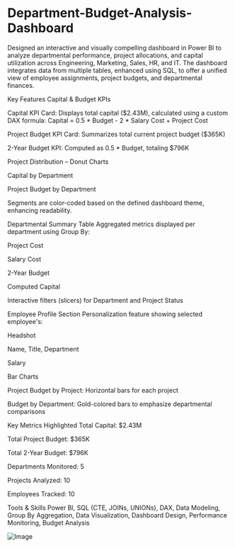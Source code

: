 # Department-Budget-Analysis-Dashboard

Designed an interactive and visually compelling dashboard in Power BI to analyze departmental performance, project allocations, and capital utilization across Engineering, Marketing, Sales, HR, and IT. The dashboard integrates data from multiple tables, enhanced using SQL, to offer a unified view of employee assignments, project budgets, and departmental finances.

Key Features
Capital & Budget KPIs

Capital KPI Card: Displays total capital ($2.43M), calculated using a custom DAX formula:
Capital = 0.5 * Budget - 2 * Salary Cost + Project Cost

Project Budget KPI Card: Summarizes total current project budget ($365K)

2-Year Budget KPI: Computed as 0.5 * Budget, totaling $796K

Project Distribution – Donut Charts

Capital by Department

Project Budget by Department

Segments are color-coded based on the defined dashboard theme, enhancing readability.

Departmental Summary Table
Aggregated metrics displayed per department using Group By:

Project Cost

Salary Cost

2-Year Budget

Computed Capital

Interactive filters (slicers) for Department and Project Status

Employee Profile Section
Personalization feature showing selected employee's:

Headshot

Name, Title, Department

Salary

Bar Charts

Project Budget by Project: Horizontal bars for each project

Budget by Department: Gold-colored bars to emphasize departmental comparisons

Key Metrics Highlighted
Total Capital: $2.43M

Total Project Budget: $365K

Total 2-Year Budget: $796K

Departments Monitored: 5

Projects Analyzed: 10

Employees Tracked: 10


Tools & Skills
Power BI, SQL (CTE, JOINs, UNIONs), DAX, Data Modeling, Group By Aggregation, Data Visualization, Dashboard Design, Performance Monitoring, Budget Analysis

 
![Image](https://github.com/user-attachments/assets/1effb787-59a8-4735-9792-a3c531bb032b)
